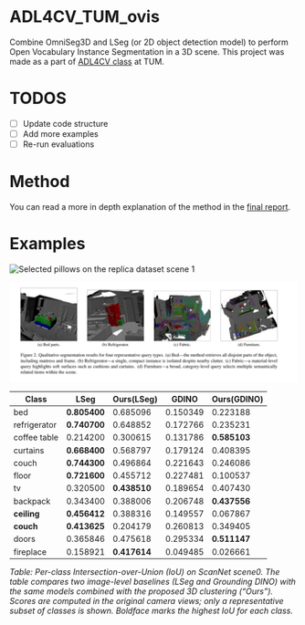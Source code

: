 # ADL4CV_TUM_ovis
Combine OmniSeg3D and LSeg (or 2D object detection model) to perform Open Vocabulary Instance Segmentation in a 3D scene. This project was made as a part of [ADL4CV class](https://niessner.github.io/ADL4CV/) at TUM.

# TODOS
- [ ] Update code structure
- [ ] Add more examples
- [ ] Re-run evaluations

# Method
You can read a more in depth explanation of the method in the [final report](./assets/final_report.pdf).

# Examples
![Selected pillows on the replica dataset scene 1](./assets/pillows_replica_scene_1.gif)

![Different Open Vocabulary query types](./assets/different_query_types.png)

| Class        | LSeg     | Ours(LSeg) | GDINO    | Ours(GDINO) |
|--------------|----------|------------|----------|-------------|
| bed          | **0.805400** | 0.685096   | 0.150349 | 0.223188    |
| refrigerator | **0.740700** | 0.648852   | 0.172766 | 0.235231    |
| coffee table | 0.214200 | 0.300615   | 0.131786 | **0.585103** |
| curtains     | **0.668400** | 0.568797   | 0.179124 | 0.408395    |
| couch        | **0.744300** | 0.496864   | 0.221643 | 0.246086    |
| floor        | **0.721600** | 0.455712   | 0.227481 | 0.100537    |
| tv           | 0.320500 | **0.438510** | 0.189654 | 0.407430    |
| backpack     | 0.343400 | 0.388006   | 0.206748 | **0.437556** |
| **ceiling**  | **0.456412** | 0.388316   | 0.149557 | 0.067867    |
| **couch**    | **0.413625** | 0.204179   | 0.260813 | 0.349405    |
| doors        | 0.365846 | 0.475618   | 0.295334 | **0.511147** |
| fireplace    | 0.158921 | **0.417614** | 0.049485 | 0.026661    |

*Table: Per-class Intersection-over-Union (IoU) on ScanNet scene0. The table compares two image-level baselines (LSeg and Grounding DINO) with the same models combined with the proposed 3D clustering (“Ours”). Scores are computed in the original camera views; only a representative subset of classes is shown. Boldface marks the highest IoU for each class.*
